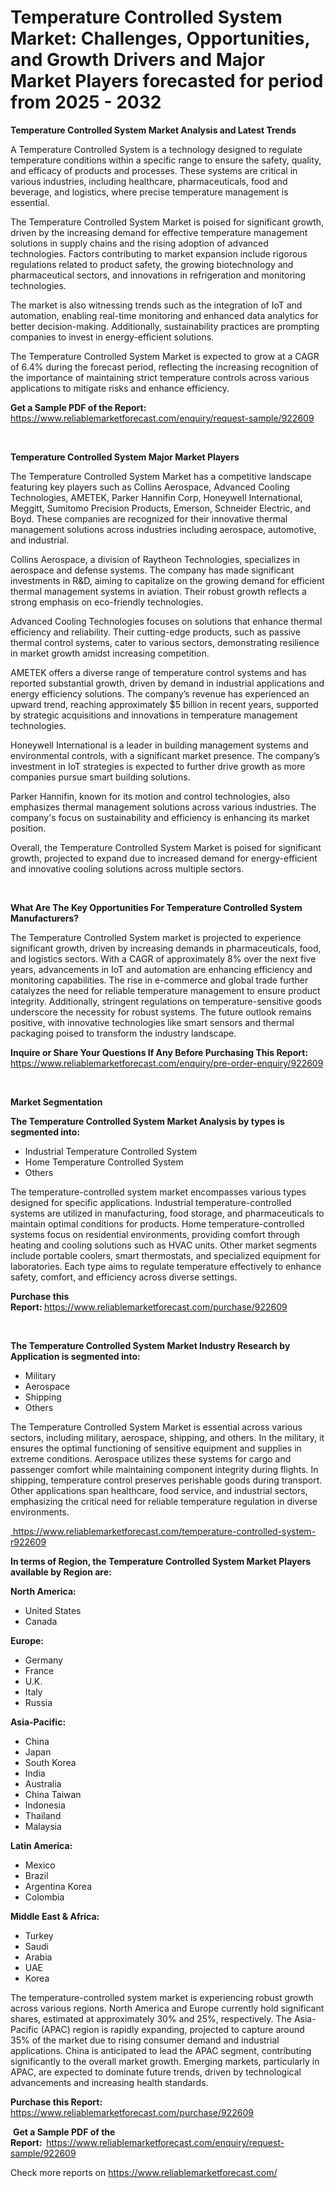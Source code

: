 <p><h1>Temperature Controlled System Market: Challenges, Opportunities, and Growth Drivers and Major Market Players forecasted for period from 2025 - 2032</h1></p><p><strong>Temperature Controlled System Market Analysis and Latest Trends</strong></p>
<p><p>A Temperature Controlled System is a technology designed to regulate temperature conditions within a specific range to ensure the safety, quality, and efficacy of products and processes. These systems are critical in various industries, including healthcare, pharmaceuticals, food and beverage, and logistics, where precise temperature management is essential. </p><p>The Temperature Controlled System Market is poised for significant growth, driven by the increasing demand for effective temperature management solutions in supply chains and the rising adoption of advanced technologies. Factors contributing to market expansion include rigorous regulations related to product safety, the growing biotechnology and pharmaceutical sectors, and innovations in refrigeration and monitoring technologies.</p><p>The market is also witnessing trends such as the integration of IoT and automation, enabling real-time monitoring and enhanced data analytics for better decision-making. Additionally, sustainability practices are prompting companies to invest in energy-efficient solutions. </p><p>The Temperature Controlled System Market is expected to grow at a CAGR of 6.4% during the forecast period, reflecting the increasing recognition of the importance of maintaining strict temperature controls across various applications to mitigate risks and enhance efficiency.</p></p>
<p><strong>Get a Sample PDF of the Report:&nbsp;</strong> <a href="https://www.reliablemarketforecast.com/enquiry/request-sample/922609?utm_campaign=3130&utm_medium=2&utm_source=Github&utm_content=ia&utm_term=07032025&utm_id=temperature-controlled-system">https://www.reliablemarketforecast.com/enquiry/request-sample/922609</a></p>
<p>&nbsp;</p>
<p><strong>Temperature Controlled System Major Market Players</strong></p>
<p><p>The Temperature Controlled System Market has a competitive landscape featuring key players such as Collins Aerospace, Advanced Cooling Technologies, AMETEK, Parker Hannifin Corp, Honeywell International, Meggitt, Sumitomo Precision Products, Emerson, Schneider Electric, and Boyd. These companies are recognized for their innovative thermal management solutions across industries including aerospace, automotive, and industrial.</p><p>Collins Aerospace, a division of Raytheon Technologies, specializes in aerospace and defense systems. The company has made significant investments in R&D, aiming to capitalize on the growing demand for efficient thermal management systems in aviation. Their robust growth reflects a strong emphasis on eco-friendly technologies.</p><p>Advanced Cooling Technologies focuses on solutions that enhance thermal efficiency and reliability. Their cutting-edge products, such as passive thermal control systems, cater to various sectors, demonstrating resilience in market growth amidst increasing competition.</p><p>AMETEK offers a diverse range of temperature control systems and has reported substantial growth, driven by demand in industrial applications and energy efficiency solutions. The company’s revenue has experienced an upward trend, reaching approximately $5 billion in recent years, supported by strategic acquisitions and innovations in temperature management technologies.</p><p>Honeywell International is a leader in building management systems and environmental controls, with a significant market presence. The company’s investment in IoT strategies is expected to further drive growth as more companies pursue smart building solutions.</p><p>Parker Hannifin, known for its motion and control technologies, also emphasizes thermal management solutions across various industries. The company's focus on sustainability and efficiency is enhancing its market position.</p><p>Overall, the Temperature Controlled System Market is poised for significant growth, projected to expand due to increased demand for energy-efficient and innovative cooling solutions across multiple sectors.</p></p>
<p>&nbsp;</p>
<p><strong>What Are The Key Opportunities For Temperature Controlled System Manufacturers?</strong></p>
<p><p>The Temperature Controlled System market is projected to experience significant growth, driven by increasing demands in pharmaceuticals, food, and logistics sectors. With a CAGR of approximately 8% over the next five years, advancements in IoT and automation are enhancing efficiency and monitoring capabilities. The rise in e-commerce and global trade further catalyzes the need for reliable temperature management to ensure product integrity. Additionally, stringent regulations on temperature-sensitive goods underscore the necessity for robust systems. The future outlook remains positive, with innovative technologies like smart sensors and thermal packaging poised to transform the industry landscape.</p></p>
<p><strong>Inquire or Share Your Questions If Any Before Purchasing This Report:</strong> <a href="https://www.reliablemarketforecast.com/enquiry/pre-order-enquiry/922609?utm_campaign=3130&utm_medium=2&utm_source=Github&utm_content=ia&utm_term=07032025&utm_id=temperature-controlled-system">https://www.reliablemarketforecast.com/enquiry/pre-order-enquiry/922609</a></p>
<p>&nbsp;</p>
<p><strong>Market Segmentation</strong></p>
<p><strong>The Temperature Controlled System Market Analysis by types is segmented into:</strong></p>
<p><ul><li>Industrial Temperature Controlled System</li><li>Home Temperature Controlled System</li><li>Others</li></ul></p>
<p><p>The temperature-controlled system market encompasses various types designed for specific applications. Industrial temperature-controlled systems are utilized in manufacturing, food storage, and pharmaceuticals to maintain optimal conditions for products. Home temperature-controlled systems focus on residential environments, providing comfort through heating and cooling solutions such as HVAC units. Other market segments include portable coolers, smart thermostats, and specialized equipment for laboratories. Each type aims to regulate temperature effectively to enhance safety, comfort, and efficiency across diverse settings.</p></p>
<p><strong>Purchase this Report:&nbsp;</strong><a href="https://www.reliablemarketforecast.com/purchase/922609?utm_campaign=3130&utm_medium=2&utm_source=Github&utm_content=ia&utm_term=07032025&utm_id=temperature-controlled-system">https://www.reliablemarketforecast.com/purchase/922609</a></p>
<p>&nbsp;</p>
<p><strong>The Temperature Controlled System Market Industry Research by Application is segmented into:</strong></p>
<p><ul><li>Military</li><li>Aerospace</li><li>Shipping</li><li>Others</li></ul></p>
<p><p>The Temperature Controlled System Market is essential across various sectors, including military, aerospace, shipping, and others. In the military, it ensures the optimal functioning of sensitive equipment and supplies in extreme conditions. Aerospace utilizes these systems for cargo and passenger comfort while maintaining component integrity during flights. In shipping, temperature control preserves perishable goods during transport. Other applications span healthcare, food service, and industrial sectors, emphasizing the critical need for reliable temperature regulation in diverse environments.</p></p>
<p><a href="https://www.reliablemarketforecast.com/temperature-controlled-system-r922609?utm_campaign=3130&utm_medium=2&utm_source=Github&utm_content=ia&utm_term=07032025&utm_id=temperature-controlled-system">&nbsp;https://www.reliablemarketforecast.com/temperature-controlled-system-r922609</a></p>
<p><strong>In terms of Region, the Temperature Controlled System Market Players available by Region are:</strong></p>
<p>
    <p> <strong> North America: </strong>
        <ul>
            <li>United States</li>
            <li>Canada</li>
        </ul>
        </p> 
    <p> <strong> Europe: </strong>
        <ul>
            <li>Germany</li>
            <li>France</li>
            <li>U.K.</li>
            <li>Italy</li>
            <li>Russia</li>
        </ul>
        </p> 
    <p> <strong> Asia-Pacific: </strong>
        <ul>
            <li>China</li>
            <li>Japan</li>
            <li>South Korea</li>
            <li>India</li>
            <li>Australia</li>
            <li>China Taiwan</li>
            <li>Indonesia</li>
            <li>Thailand</li>
            <li>Malaysia</li>
        </ul>
        </p> 
    <p> <strong> Latin America: </strong>
        <ul>
            <li>Mexico</li>
            <li>Brazil</li>
            <li>Argentina Korea</li>
            <li>Colombia</li>
        </ul>
        </p> 
    <p> <strong> Middle East & Africa: </strong>
        <ul>
            <li>Turkey</li>
            <li>Saudi</li>
            <li>Arabia</li>
            <li>UAE</li>
            <li>Korea</li>
        </ul>
    </p>
    </p>
<p><p>The temperature-controlled system market is experiencing robust growth across various regions. North America and Europe currently hold significant shares, estimated at approximately 30% and 25%, respectively. The Asia-Pacific (APAC) region is rapidly expanding, projected to capture around 35% of the market due to rising consumer demand and industrial applications. China is anticipated to lead the APAC segment, contributing significantly to the overall market growth. Emerging markets, particularly in APAC, are expected to dominate future trends, driven by technological advancements and increasing health standards.</p></p>
<p><strong>Purchase this Report: </strong><a href="https://www.reliablemarketforecast.com/purchase/922609?utm_campaign=3130&utm_medium=2&utm_source=Github&utm_content=ia&utm_term=07032025&utm_id=temperature-controlled-system">https://www.reliablemarketforecast.com/purchase/922609</a></p>
<p>&nbsp;<strong>Get a Sample PDF of the Report:&nbsp;&nbsp;</strong><a href="https://www.reliablemarketforecast.com/enquiry/request-sample/922609?utm_campaign=3130&utm_medium=2&utm_source=Github&utm_content=ia&utm_term=07032025&utm_id=temperature-controlled-system">https://www.reliablemarketforecast.com/enquiry/request-sample/922609</a></p>
<p><strong></strong></p>
<p>Check more reports on <a href="https://www.reliablemarketforecast.com/?utm_campaign=3130&utm_medium=2&utm_source=Github&utm_content=ia&utm_term=07032025&utm_id=temperature-controlled-system">https://www.reliablemarketforecast.com/</a></p>